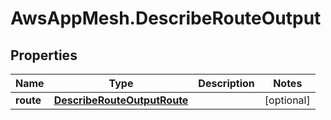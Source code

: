 # AwsAppMesh.DescribeRouteOutput

## Properties

Name | Type | Description | Notes
------------ | ------------- | ------------- | -------------
**route** | [**DescribeRouteOutputRoute**](DescribeRouteOutputRoute.md) |  | [optional] 


